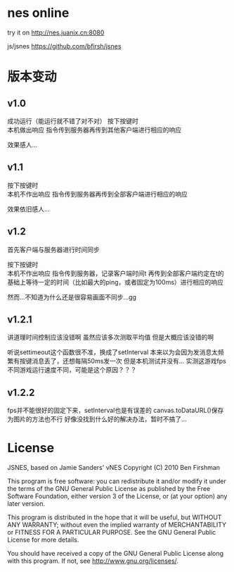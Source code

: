 # nes online 

try it on http://nes.juanix.cn:8080

js/jsnes https://github.com/bfirsh/jsnes

# 版本变动
## v1.0
成功运行（能运行就不错了对不对）
按下按键时  
本机做出响应
指令传到服务器再传到其他客户端进行相应的响应  

效果感人...

## v1.1
按下按键时  
本机不作出响应
指令传到服务器再传到全部客户端进行相应的响应 

效果依旧感人...

## v1.2
首先客户端与服务器进行时间同步

按下按键时  
本机不作出响应
指令传到服务器，记录客户端时间t
再传到全部客户端约定在t的基础上等待一定的时间（比如最大的ping，或者固定为100ms）进行相应的响应 

然而...不知道为什么还是很容易画面不同步...gg

## v1.2.1
讲道理时间控制应该没错啊
虽然应该多次测取平均值
但是大概应该没错的啊

听说settimeout这个函数很不准，换成了setInterval
本来以为会因为发消息太频繁有按键消息丢了，还想每隔50ms发一次
但是本机测试并没有...
实测这游戏fps不同游戏运行速度不同，可能是这个原因？？？

## v1.2.2
fps并不能很好的固定下来，setInterval也是有误差的
canvas.toDataURL()保存为图片的方法也不行
好像没找到什么好的解决办法，暂时不搞了...

# License
JSNES, based on Jamie Sanders' vNES
Copyright (C) 2010 Ben Firshman

This program is free software: you can redistribute it and/or modify
it under the terms of the GNU General Public License as published by
the Free Software Foundation, either version 3 of the License, or
(at your option) any later version.

This program is distributed in the hope that it will be useful,
but WITHOUT ANY WARRANTY; without even the implied warranty of
MERCHANTABILITY or FITNESS FOR A PARTICULAR PURPOSE.  See the
GNU General Public License for more details.

You should have received a copy of the GNU General Public License
along with this program.  If not, see <http://www.gnu.org/licenses/>.
